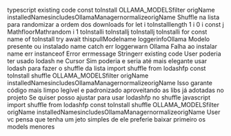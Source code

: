 typescript
  existing code 
const toInstall  OLLAMA_MODELSfilter
origName  installedNamesincludesOllamaManagernormalizeorigName
 Shuffle na lista para randomizar a ordem dos downloads
for let i  toInstalllength  1 i  0 i 
const j  MathfloorMathrandom  i  1
toInstalli toInstallj  toInstallj toInstalli
for const name of toInstall 
try 
await thispullModelname
loggerinfoOllama Modelo presente ou instalado name
 catch err 
loggerwarn
Ollama Falha ao instalar name err instanceof Error  errmessage  Stringerr
  existing code 
User
poderia ter usado lodash ne
Cursor
 Sim poderia e seria até mais elegante usar lodash para fazer o shuffle da lista
import  shuffle  from lodashfp
const toInstall  shuffle
OLLAMA_MODELSfilter
origName  installedNamesincludesOllamaManagernormalizeorigName
Isso garante código mais limpo legível e padronizado aproveitando as libs já adotadas no projeto
Se quiser posso ajustar para usar lodashfp no shuffle
javascript
import  shuffle  from lodashfp
const toInstall  shuffle
OLLAMA_MODELSfilter
origName  installedNamesincludesOllamaManagernormalizeorigName
User
vc pensa que tenha um jeto simples de ele preferie baixar primeiro os models menores